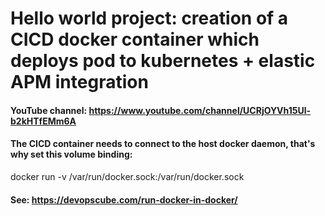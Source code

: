 # Hello world project: creation of a CICD docker container which deploys pod to kubernetes + elastic APM integration

#### YouTube channel: https://www.youtube.com/channel/UCRjOYVh15Ul-b2kHTfEMm6A

#### The CICD container needs to connect to the host docker daemon, that's why set this volume binding:
docker run -v /var/run/docker.sock:/var/run/docker.sock

#### See: https://devopscube.com/run-docker-in-docker/


